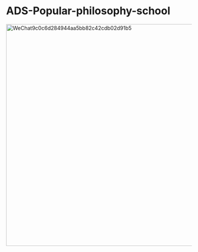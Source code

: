 # ADS-Popular-philosophy-school
<img width="600" alt="WeChat9c0c6d284944aa5bb82c42cdb02d91b5" src="https://user-images.githubusercontent.com/96497010/152827193-da36c15d-dd58-4c64-aaca-a53c40c2861e.png">
